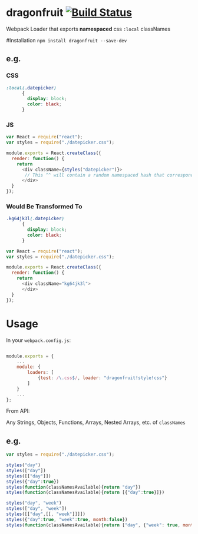 # dragonfruit [![Build Status](https://travis-ci.org/reubn/dragonfruit.svg?branch=master)](https://travis-ci.org/reubn/dragonfruit)
Webpack Loader that exports __namespaced__ css `:local` classNames

#Installation
`npm install dragonfruit --save-dev`

## e.g.

### CSS

```css
:local(.datepicker)
      {
        display: block;
        color: black;
      }
```
### JS

```javascript
var React = require("react");
var styles = require("./datepicker.css");

module.exports = React.createClass({
  render: function() {
    return 
      <div className={styles("datepicker")}>
       // This ^^ will contain a random namespaced hash that corresponds with the css class ":local(.datepicker)"
      </div>
  }
});
```

### __Would Be Transformed To__

```css
.kg64jk3l(.datepicker)
      {
        display: block;
        color: black;
      }
```

```javascript
var React = require("react");
var styles = require("./datepicker.css");

module.exports = React.createClass({
  render: function() {
    return 
      <div className="kg64jk3l">
      </div>
  }
});
```
# Usage

In your `webpack.config.js`:

```javascript

module.exports = {
    ...
    module: {
        loaders: [
            {test: /\.css$/, loader: "dragonfruit!style!css"}
        ]
    }
    ...
};

```

From API:

Any Strings, Objects, Functions, Arrays, Nested Arrays, etc. of `classNames`

## e.g.

```javascript
var styles = require("./datepicker.css");

styles("day")                                                                       -> "hr486_eio"
styles(["day"])                                                                     -> "hr486_eio"
styles([["day"]])                                                                   -> "hr486_eio"
styles({"day":true})                                                                -> "hr486_eio"
styles(function(classNamesAvailable){return "day"})                                 -> "hr486_eio"
styles(function(classNamesAvailable){return [{"day":true}]})                        -> "hr486_eio"

styles("day", "week")                                                               -> "hr486_eio iooi676_5hj"
styles(["day", "week"])                                                             -> "hr486_eio iooi676_5hj"
styles([["day",[[, "week"]]]])                                                      -> "hr486_eio iooi676_5hj"
styles({"day":true, "week":true, month:false})                                      -> "hr486_eio iooi676_5hj"
styles(function(classNamesAvailable){return ["day", {"week": true, month:false}]})  -> "hr486_eio iooi676_5hj"

```


